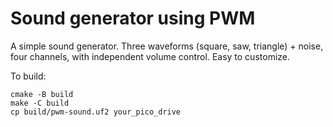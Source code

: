 # Sound generator using PWM

A simple sound generator. Three waveforms (square, saw, triangle) + noise, four channels, with independent volume control. Easy to customize.

To build:
```
cmake -B build
make -C build
cp build/pwm-sound.uf2 your_pico_drive
```
